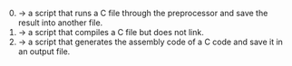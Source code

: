 0. -> a script that runs a C file through the preprocessor and save the result into another file.
1. ->  a script that compiles a C file but does not link.
2. ->  a script that generates the assembly code of a C code and save it in an output file.
